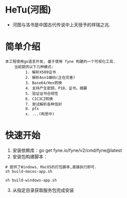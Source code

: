 # HeTu(河图)
* 河图与洛书是中国古代传说中上天授予的祥瑞之兆.



# 简单介绍
    本工程使用go语言开发, 基于使用 fyne 构建的一个可视化工具.
        当前提供以下几种模式:
             1. 解析X509证书
             2. 解析Asn1编码(正在完善)
             3. Base64/Hex转换
             4. 支持产生密钥，P10，证书，摘要
             5. 验证证书合规性
             6. C1C3C2转换
             7. 尝试解析各种信封
             8. pfx
             x. ...(构思中)


# 快速开始
1. 安装依赖库：go get fyne.io/fyne/v2/cmd/fyne@latest
2. 安装包构建脚本：
```shell
# 提供了Windows、MacOS的打包脚本,直接执行即可.
sh build-macos-app.sh

sh build-windows-app.sh

```
3. 从指定目录获取服务包完成安装
